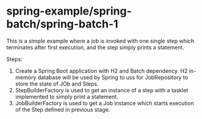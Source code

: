 # spring-example/spring-batch/spring-batch-1

This is a simple example where a job is invoked with one single step which terminates after first execution, and the step simply prints a statement.

Steps:
1. Create a Spring Boot application with H2 and Batch dependency. H2 in-memory database will be used by Spring to uss for JobRepository to store the state of JOb and Steps.
2. StepBuilderFactory is used to get an instance of a step with a tasklet implemented to simply print a statement.
3. JobBuilderFactory is used to get a Job instance which starts execution of the Step defined in previous stage.
